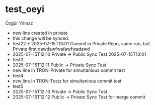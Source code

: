 # test_oeyi
Özgür Yilmaz


- new line created in private
- this change will be synced.
- test22 + 2025-07-15T13:01 Commit in Private Repo, same run, but Private first dawdawfwafawfwadawd
- 2025-07-15T12:10 Private -> Public Sync Test 2025-07-15T13:01 
- test3
- 2025-07-15T12:11 Public -> Private Sync Test
- new line in TRON-Private for simultanious commit test
- test4
- new line in TRON-Testz for simultanious commit test
- test5
- 2025-07-15T12:10 Private -> Public Sync Test
- 2025-07-15T12:12 Public -> Private Sync Test for merge commit
